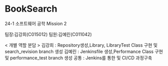 # BookSearch
24-1 소프트웨어 공학 Mission 2


팀장:김강희(C015012)
팀원:김예린(C011042)

< 개별 역할 분담 >
김강희 : Repository생성,Library, LibraryTest Class 구현 및 search_revision branch 생성
김예린 : Jenkinsfile 생성,Performance Class 구현 및 performance_test branch 생성
공통 : Jenkins를 통한 및 CI/CD 과정구축

